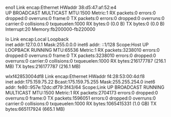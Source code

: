 eno1      Link encap:Ethernet  HWaddr 38:d5:47:af:52:e4  
          UP BROADCAST MULTICAST  MTU:1500  Metric:1
          RX packets:0 errors:0 dropped:0 overruns:0 frame:0
          TX packets:0 errors:0 dropped:0 overruns:0 carrier:0
          collisions:0 txqueuelen:1000 
          RX bytes:0 (0.0 B)  TX bytes:0 (0.0 B)
          Interrupt:20 Memory:fb200000-fb220000 

lo        Link encap:Local Loopback  
          inet addr:127.0.0.1  Mask:255.0.0.0
          inet6 addr: ::1/128 Scope:Host
          UP LOOPBACK RUNNING  MTU:65536  Metric:1
          RX packets:3238010 errors:0 dropped:0 overruns:0 frame:0
          TX packets:3238010 errors:0 dropped:0 overruns:0 carrier:0
          collisions:0 txqueuelen:1000 
          RX bytes:216177787 (216.1 MB)  TX bytes:216177787 (216.1 MB)

wlxf42853004df8 Link encap:Ethernet  HWaddr f4:28:53:00:4d:f8  
          inet addr:175.159.75.22  Bcast:175.159.75.255  Mask:255.255.254.0
          inet6 addr: fe80::957e:12dc:df79:3f43/64 Scope:Link
          UP BROADCAST RUNNING MULTICAST  MTU:1500  Metric:1
          RX packets:2704173 errors:0 dropped:0 overruns:0 frame:0
          TX packets:1596051 errors:0 dropped:0 overruns:0 carrier:0
          collisions:0 txqueuelen:1000 
          RX bytes:1065415331 (1.0 GB)  TX bytes:665117924 (665.1 MB)

